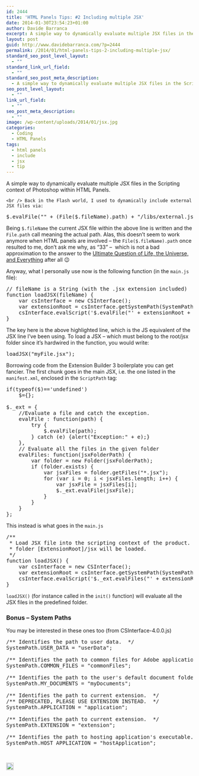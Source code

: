 ```yaml
---
id: 2444
title: 'HTML Panels Tips: #2 Including multiple JSX'
date: 2014-01-30T23:54:23+01:00
author: Davide Barranca
excerpt: A simple way to dynamically evaluate multiple JSX files in the Scripting context of Photoshop within HTML Panels.
layout: post
guid: http://www.davidebarranca.com/?p=2444
permalink: /2014/01/html-panels-tips-2-including-multiple-jsx/
standard_seo_post_level_layout:
  - ""
standard_link_url_field:
  - ""
standard_seo_post_meta_description:
  - A simple way to dynamically evaluate multiple JSX files in the Scripting context of Photoshop within HTML Panels.
seo_post_level_layout:
  - ""
link_url_field:
  - ""
seo_post_meta_description:
  - ""
image: /wp-content/uploads/2014/01/jsx.jpg
categories:
  - Coding
  - HTML Panels
tags:
  - html panels
  - include
  - jsx
  - tip
---
```

<div class="pf-content">
  <p>
    A simple way to dynamically evaluate multiple JSX files in the Scripting context of Photoshop within HTML Panels.
  </p>
  
  <p>
    <!--more-->
    
    <br /> Back in the Flash world, I used to dynamically include external JSX files via:
  </p>
  
  <pre class="lang:js decode:true">$.evalFile("" + (File($.fileName).path) + "/libs/external.jsx");</pre>
  
  <p>
    Being <code>$.fileName</code> the current JSX file within the above line is written and the <code>File.path</code> call meaning the actual path. Alas, this doesn&#8217;t seem to work anymore when HTML panels are involved &#8211; the <code>File($.fileName).path</code> once resulted to me, don&#8217;t ask me why, as &#8220;33&#8221; &#8211;  which is not a bad approximation to the answer to the <a title="42" href="http://simple.wikipedia.org/wiki/42_(answer)" target="_blank">Ultimate Question of Life, the Universe, and Everything</a> after all 😉
  </p>
  
  <p>
    Anyway, what I personally use now is the following function (in the <code>main.js</code> file):
  </p>
  
  <pre class="lang:js mark:4 decode:true">// fileName is a String (with the .jsx extension included)
function loadJSX(fileName) {
    var csInterface = new CSInterface();
    var extensionRoot = csInterface.getSystemPath(SystemPath.EXTENSION) + "/jsx/";
    csInterface.evalScript('$.evalFile("' + extensionRoot + fileName + '")');
}</pre>
  
  <p>
    The key here is the above highlighted line, which is the JS equivalent of the JSX line I&#8217;ve been using. To load a JSX &#8211; which must belong to the root/jsx folder since it&#8217;s hardwired in the function, you would write:
  </p>
  
  <pre class="lang:default decode:true">loadJSX("myFile.jsx");</pre>
  
  <p>
    Borrowing code from the Extension Builder 3 boilerplate you can get fancier. The first chunk goes in the main JSX, i.e. the one listed in the <code>manifest.xml</code>, enclosed in the <code>ScriptPath</code> tag:
  </p>
  
  <pre class="lang:js decode:true" title="In the JSX">if(typeof($)=='undefined')
	$={};

$._ext = {
    //Evaluate a file and catch the exception.
    evalFile : function(path) {
        try {
            $.evalFile(path);
        } catch (e) {alert("Exception:" + e);}
    },
    // Evaluate all the files in the given folder 
    evalFiles: function(jsxFolderPath) {
        var folder = new Folder(jsxFolderPath);
        if (folder.exists) {
            var jsxFiles = folder.getFiles("*.jsx");
            for (var i = 0; i &lt; jsxFiles.length; i++) {
                var jsxFile = jsxFiles[i];
                $._ext.evalFile(jsxFile);
            }
        }
    }
};</pre>
  
  <p>
    This instead is what goes in the <code>main.js</code>
  </p>
  
  <pre class="lang:js decode:true" title="In the main.js ">/**
 * Load JSX file into the scripting context of the product. All the jsx files in 
 * folder [ExtensionRoot]/jsx will be loaded. 
 */
function loadJSX() {
    var csInterface = new CSInterface();
    var extensionRoot = csInterface.getSystemPath(SystemPath.EXTENSION) + "/jsx/";
    csInterface.evalScript('$._ext.evalFiles("' + extensionRoot + '")');
}</pre>
  
  <p>
    <code>loadJSX()</code> (for instance called in the <code>init()</code> function) will evaluate all the JSX files in the predefined folder.
  </p>
  
  <h3>
    Bonus &#8211; System Paths
  </h3>
  
  <p>
    You may be interested in these ones too (from CSInterface-4.0.0.js)
  </p>
  
  <pre class="lang:js decode:true ">/** Identifies the path to user data.  */	
SystemPath.USER_DATA = "userData";

/** Identifies the path to common files for Adobe applications.  */	
SystemPath.COMMON_FILES = "commonFiles";			

/** Identifies the path to the user's default document folder.  */
SystemPath.MY_DOCUMENTS = "myDocuments";

/** Identifies the path to current extension.  */
/** DEPRECATED, PLEASE USE EXTENSION INSTEAD.  */	
SystemPath.APPLICATION = "application";

/** Identifies the path to current extension.  */	
SystemPath.EXTENSION = "extension";

/** Identifies the path to hosting application's executable.  */	
SystemPath.HOST_APPLICATION = "hostApplication";</pre>
  
  <p>
    &nbsp;
  </p>
</div>

<!-- Share-Widget Button BEGIN --><a href="javascript:void(0);" myshare\_id="mys\_shareit" myshare\_url="http://localhost:8888/2014/01/html-panels-tips-2-including-multiple-jsx/" myshare\_title="HTML Panels Tips: #2 Including multiple JSX" rel="nofollow" onclick=" return false;" style="text-decoration:none; color:#000000; font-size:11px; line-height:20px;"> 

<img src="http://localhost:8888/wp-content/plugins/share-widget/img/share-button-white-small.png" height="20" alt="Share" style="border:0" /> </a> <!-- Share-Widget Button END -->